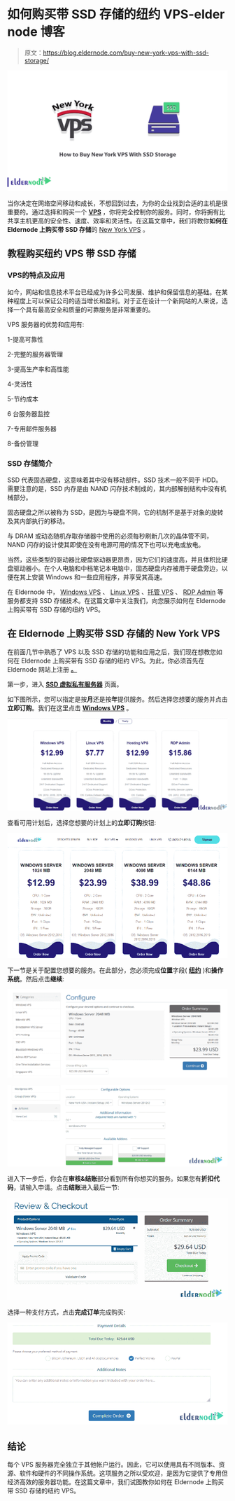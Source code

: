 # 如何购买带 SSD 存储的纽约 VPS-elder node 博客

> 原文：<https://blog.eldernode.com/buy-new-york-vps-with-ssd-storage/>

![How to Buy New York VPS With SSD Storage](img/6d34a1235ca91248c90e55d42fa011c0.png)

当你决定在网络空间移动和成长，不想回到过去，为你的企业找到合适的主机是很重要的。通过选择和购买一个 [**VPS**](https://eldernode.com/vps/) ，你将完全控制你的服务。同时，你将拥有比共享主机更高的安全性、速度、效率和灵活性。在这篇文章中，我们将教你**如何在 Eldernode 上购买带 SSD 存储**的 [New York VPS](https://eldernode.com/new-york-vps/) 。

## **教程购买纽约 VPS 带 SSD 存储**

### **VPS**的特点及应用

如今，网站和信息技术平台已经成为许多公司发展、维护和保留信息的基础。在某种程度上可以保证公司的适当增长和盈利。对于正在设计一个新网站的人来说，选择一个具有最高安全和质量的可靠服务是非常重要的。

VPS 服务器的优势和应用有:

1-提高可靠性

2-完整的服务器管理

3-提高生产率和高性能

4-灵活性

5-节约成本

6 台服务器监控

7-专用邮件服务器

8-备份管理

### **SSD 存储简介**

SSD 代表固态硬盘，这意味着其中没有移动部件。SSD 技术一般不同于 HDD。需要注意的是，SSD 内存是由 NAND 闪存技术制成的，其内部解剖结构中没有机械部分。

固态硬盘之所以被称为 SSD，是因为与硬盘不同，它的机制不是基于对象的旋转及其内部执行的移动。

与 DRAM 或动态随机存取存储器中使用的必须每秒刷新几次的晶体管不同，NAND 闪存的设计使其即使在没有电源可用的情况下也可以充电或放电。

当然，这些类型的驱动器比硬盘驱动器更昂贵，因为它们的速度高，并且体积比硬盘驱动器小。在个人电脑和中档笔记本电脑中，固态硬盘内存被用于硬盘旁边，以便在其上安装 Windows 和一些应用程序，并享受其高速。

在 Eldernode 中， [Windows VPS](https://eldernode.com/windows-vps/) 、 [Linux VPS](https://eldernode.com/linux-vps/) 、[托管 VPS](https://eldernode.com/vps-hosting/) 、 [RDP Admin](https://eldernode.com/buy-rdp/) 等服务都支持 SSD 存储技术。在这篇文章中关注我们，向您展示如何在 Eldernode 上购买带有 SSD 存储的纽约 VPS。

## **在 Eldernode** 上购买带 SSD 存储的 New York VPS

在前面几节中熟悉了 VPS 以及 SSD 存储的功能和应用之后，我们现在想教您如何在 Eldernode 上购买带有 SSD 存储的纽约 VPS。为此，你必须首先在 Eldernode 网站上注册 **[。](https://blog.eldernode.com/register-on-eldernode-and-order-vps/)**

第一步，进入 [**SSD 虚拟私有服务器**](https://eldernode.com/ssd-vps/) 页面。

如下图所示，您可以指定是按**月**还是按**年**提供服务。然后选择您想要的服务并点击**立即订购**。我们在这里点击 **[Windows VPS](https://eldernode.com/windows-vps/)** 。

![VPS With SSD Storage](img/529201ff2da78f4564ac97516062e291.png)

查看可用计划后，选择您想要的计划上的**立即订购**按钮:

![VPS With SSD Storage on Eldernode](img/85916765f473451423b7eeeee55f82df.png)

下一节是关于配置您想要的服务。在此部分，您必须完成**位置**字段( [**纽约**](https://eldernode.com/new-york-vps/) )和**操作系统**。然后点击**继续**:

![buy new york vps on eldernode](img/3a1be0d4ffa1479e808909f9e2821ce6.png)

![buy new york ssd vps on eldernode](img/8c702596969a4b057ba2709c20e67100.png)

进入下一步后，你会在**审核&结账**部分看到所有你想买的服务。如果您有**折扣代码**，请输入申请。点击**结账**进入最后一节:

![ssd storage vps](img/4de72e453c5ca65c4f5bfbbb16c6dc3b.png)

选择一种支付方式，点击**完成订单**完成购买:

![checkout methods to buy vps on eldernode](img/2fc4e6ee6eccf46904cd265f665e7a49.png)

## 结论

每个 VPS 服务器完全独立于其他帐户运行。因此，它可以使用具有不同版本、资源、软件和硬件的不同操作系统。这项服务之所以受欢迎，是因为它提供了专用但经济高效的服务器功能。在这篇文章中，我们试图教你如何在 Eldernode 上购买带 SSD 存储的纽约 VPS。